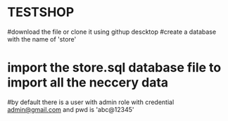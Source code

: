 # TESTSHOP

#download the file or clone it using githup descktop 
#create a database with the name of 'store'
# import the store.sql database file to import all the neccery data
#by default there is a user with admin role with credential admin@gmail.com and pwd is 'abc@12345'
